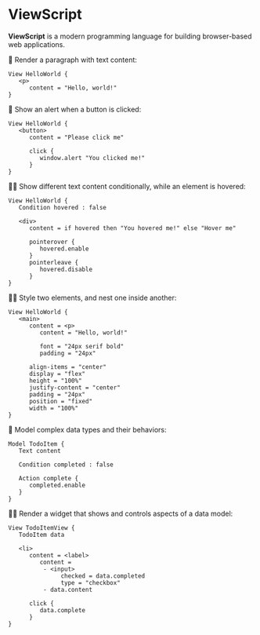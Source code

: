 # ViewScript

**ViewScript** is a modern programming language for building browser-based web applications.

🧙 Render a paragraph with text content:

```
View HelloWorld {
   <p>
      content = "Hello, world!"
}
```

💁 Show an alert when a button is clicked:

```
View HelloWorld {
   <button>
      content = "Please click me"

      click {
         window.alert "You clicked me!"
      }
}
```

🧑‍🔬 Show different text content conditionally, while an element is hovered:

```
View HelloWorld {
   Condition hovered : false

   <div>
      content = if hovered then "You hovered me!" else "Hover me"

      pointerover {
         hovered.enable
      }
      pointerleave {
         hovered.disable
      }
}
```

🧑‍🎨 Style two elements, and nest one inside another:

```
View HelloWorld {
   <main>
      content = <p>
         content = "Hello, world!"

         font = "24px serif bold"
         padding = "24px"

      align-items = "center"
      display = "flex"
      height = "100%"
      justify-content = "center"
      padding = "24px"
      position = "fixed"
      width = "100%"
}
```

👷 Model complex data types and their behaviors:

```
Model TodoItem {
   Text content

   Condition completed : false

   Action complete {
      completed.enable
   }
}
```

🧑‍🏭 Render a widget that shows and controls aspects of a data model:

```
View TodoItemView {
   TodoItem data

   <li>
      content = <label>
         content =
          - <input>
               checked = data.completed
               type = "checkbox"
          - data.content

      click {
         data.complete
      }
}
```
